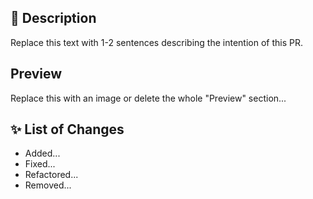 ## 📖 Description

Replace this text with 1-2 sentences describing the intention of this PR.

## Preview

<!--
This is only mandatory for enhancements, but encouraged for all PRs with a visual component

Consider Gifox or another tool for easy GIFs of screen recordings https://gifox.io/
-->

Replace this with an image or delete the whole "Preview" section...

## ✨ List of Changes

<!-- Be sure to include links to libraries that were added or learning resources you used -->

- Added...
- Fixed...
- Refactored...
- Removed...
